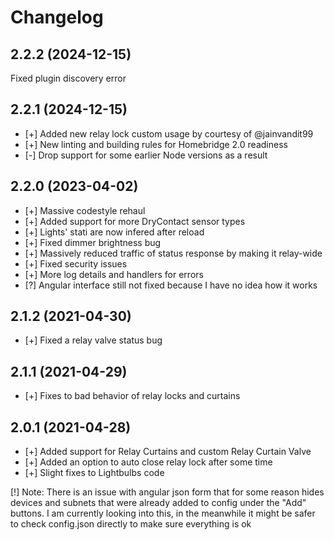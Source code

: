 # Changelog

## 2.2.2 (2024-12-15)

Fixed plugin discovery error

## 2.2.1 (2024-12-15)

- [+] Added new relay lock custom usage by courtesy of @jainvandit99
- [+] New linting and building rules for Homebridge 2.0 readiness
- [-] Drop support for some earlier Node versions as a result

## 2.2.0 (2023-04-02)

- [+] Massive codestyle rehaul
- [+] Added support for more DryContact sensor types
- [+] Lights' stati are now infered after reload
- [+] Fixed dimmer brightness bug
- [+] Massively reduced traffic of status response by making it relay-wide
- [+] Fixed security issues
- [+] More log details and handlers for errors
- [?] Angular interface still not fixed because I have no idea how it works

## 2.1.2 (2021-04-30)

- [+] Fixed a relay valve status bug

## 2.1.1 (2021-04-29)

- [+] Fixes to bad behavior of relay locks and curtains

## 2.0.1 (2021-04-28)

- [+] Added support for Relay Curtains and custom Relay Curtain Valve
- [+] Added an option to auto close relay lock after some time
- [+] Slight fixes to Lightbulbs code

[!] Note: There is an issue with angular json form that for some reason hides devices and subnets that were already added to config under the "Add" buttons. I am currently looking into this, in the meanwhile it might be safer to check config.json directly to make sure everything is ok
